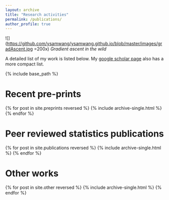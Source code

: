 ```yaml
---
layout: archive
title: "Research activities"
permalink: /publications/
author_profile: true
---
```


![](https://github.com/ysamwang/ysamwang.github.io/blob/master/images/gradAscent.jpg =200x)
*Gradient ascent in the wild*

A detailed list of my work is listed below. My [google scholar page](https://scholar.google.com/citations?user=ih_LeQYAAAAJ&hl=en) also has a more compact list. 
  
{% include base_path %}

Recent pre-prints
=====
{% for post in site.preprints reversed %} {% include archive-single.html %} {% endfor %}



Peer reviewed statistics publications
=====
{% for post in site.publications reversed %} {% include archive-single.html %} {% endfor %}


Other works
=====
{% for post in site.other reversed %} {% include archive-single.html %} {% endfor %}
